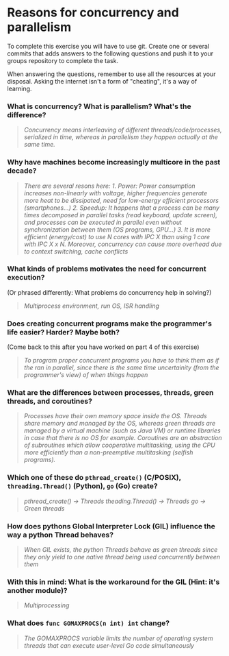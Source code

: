 # Reasons for concurrency and parallelism


To complete this exercise you will have to use git. Create one or several commits that adds answers to the following questions and push it to your groups repository to complete the task.

When answering the questions, remember to use all the resources at your disposal. Asking the internet isn't a form of "cheating", it's a way of learning.

 ### What is concurrency? What is parallelism? What's the difference?
 > *Concurrency means interleaving of different threads/code/processes, serialized in time, whereas in parallelism they happen actually at the same time.*
 
 ### Why have machines become increasingly multicore in the past decade?
 > *There are several resons here:
	1. Power: Power consumption increases non-linearly with voltage, higher frequencies generate more heat to be dissipated, need for low-energy efficient processors (smartphones...)
	2. Speedup: It happens that a process can be many times decomposed in parallel tasks (read keyboard, update screen), and processes can be executed in parallel even without synchronization between them (OS programs, GPU...)
	3. It is more efficient (energy/cost) to use N cores with IPC X than using 1 core with IPC X x N. Moreover, concurrency can cause more overhead due to context switching, cache conflicts*
 
 ### What kinds of problems motivates the need for concurrent execution?
 (Or phrased differently: What problems do concurrency help in solving?)
 > *Multiprocess environment, run OS, ISR handling*
 
 ### Does creating concurrent programs make the programmer's life easier? Harder? Maybe both?
 (Come back to this after you have worked on part 4 of this exercise)
 > *To program proper concurrent programs you have to think them as if the ran in parallel, since there is the same time uncertainity (from the programmer's view) of when things happen*
 
 ### What are the differences between processes, threads, green threads, and coroutines?
 > *Processes have their own memory space inside the OS. Threads share memory and managed by the OS, whereas green threads are managed by a virtual machine (such as Java VM) or runtime libraries in case that there is no OS for example. Coroutines are an abstraction of subroutines which allow cooperative multitasking, using the CPU more efficiently than a non-preemptive multitasking (selfish programs).*
 
 ### Which one of these do `pthread_create()` (C/POSIX), `threading.Thread()` (Python), `go` (Go) create?
 > *pthread_create() -> Threads
    theading.Thread() -> Threads
    go -> Green threads*
 
 ### How does pythons Global Interpreter Lock (GIL) influence the way a python Thread behaves?
 > *When GIL exists, the python Threads behave as green threads since they only yield to one native thread being used concurrently between them*
 
 ### With this in mind: What is the workaround for the GIL (Hint: it's another module)?
 > *Multiprocessing*
 
 ### What does `func GOMAXPROCS(n int) int` change? 
 > *The GOMAXPROCS variable limits the number of operating system threads that can execute user-level Go code simultaneously*
